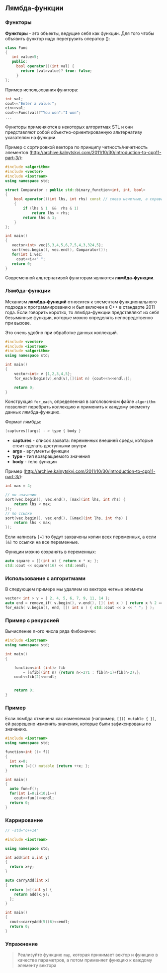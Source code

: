 ## Лямбда-функции



### Функторы

**Функторы** - это объекты, ведущие себя как функции. Для того чтобы объявить функтор надо перегрузить оператор ():

```c++
class Func
{
   int value=5;
   public:
     bool operator()(int val) {
       return (val>value)? true: false;
     }
};
```

Пример использования функтора:

```c++
int val;
cout<<"Enter a value:";
cin>>val;
cout<<Func(val)?"You won":"I won";
...
```

Функторы применяются в некоторых алгоритмах STL и они представляют собой объектно-ориентированную альтернативу указателям на функции.

Пример с сортировкой вектора по принципу четность/нечетность элементов (http://archive.kalnytskyi.com/2011/10/30/introduction-to-cpp11-part-3/):

```c++
#include <algorithm>
#include <vector>
#include <iostream>
using namespace std;

struct Comparator : public std::binary_function<int, int, bool>
{
    bool operator()(int lhs, int rhs) const // слева нечетные, а справа четные
    {
        if (lhs & 1  &&  rhs & 1)
            return lhs < rhs;
        return lhs & 1;
    }
};

int main()
{
   vector<int> vec{5,3,4,5,6,7,5,4,3,324,5};
   sort(vec.begin(), vec.end(), Comparator());
   for(int i:vec)
     cout<<i<<" ";
   return 0;
}
```

Современной альтернативой функторам являются **лямбда-функции**.

### Лямбда-функции

Механизм **лямбда-функций** относится к элементам функционального подхода к программированию и был включен в С++ в стандарте 2011 года. Если говорить коротко, то лямбда-функции представляют из себя безымянные функции, которые можно определять непосредственно при вызове.

Это очень удобно при обработке данных коллекций.

```c++
#include <vector>
#include <iostream>
#include <algorithm>
using namespace std;

int main()
{
    vector<int> v {1,2,3,4,5};
    for_each(begin(v),end(v),[](int n) {cout<<n<<endl;});

    return 0;
}
```

Конструкция `for_each`, определенная в заголовочном файле `algorithm` позволяет перебрать коллекцию и применить к каждому элементу данных лямбда-функцию.


Формат лямбды:

```c++
[captures](args) - > type { body }
```

- **captures** -  список захвата: переменных внешней среды, которые стоит сделать доступными внутри
- **args** - аргументы функции 
- **type** - тип возвращаемого значения
- **body** - тело функции

Пример (http://archive.kalnytskyi.com/2011/10/30/introduction-to-cpp11-part-3/):

```c++
int max = 4;

// по значению
sort(vec.begin(), vec.end(), [max](int lhs, int rhs) {
    return lhs < max;
});
// по ссылке
sort(vec.begin(), vec.end(), [&max](int lhs, int rhs) {
    return lhs < max;
});
```

Если написать `[=]` то будут захвачены копии всех переменных, а если `[&]` то ссылки на все переменные.

Функции можно сохранять в переменных:

```c++
auto square = [](int x) { return x * x; };
std::cout << square(16) << std::endl;
```

### Использование с алгоритмами

В следующем примере мы удаляем из вектора четные элемнты

```c++
vector< int > v = { 2, 4, 5, 6, 7, 9, 11, 14 };
auto end = remove_if( v.begin(), v.end(), []( int x ) { return x % 2 == 0; } );
for_each( v.begin(), end, []( int x ) { std::cout << x << " "; } );
```


### Пример с рекурсией

Вычисление n-ого числа ряда Фибоначчи:

```c++
#include <iostream>
using namespace std;

int main()
{

    function<int (int)> fib 
        = [&fib](int n) {return n<=2?1 : fib(n-1)+fib(n-2);};
    cout<<fib(2)<<endl;


    return 0;
}
```

### Пример

Если лямбда отмечена как изменяемая (например, `[]() mutable { })`, ей разрешено изменять значения, которые были зафиксированы по значению.


```c++
#include <iostream>
using namespace std;

function<int ()> f()
{
  int x=0;
  return [=]() mutable {return ++x; };
}

int main()
{
  auto fun=f();
  for(int i=0;i<10;i++)
    cout<<fun()<<endl;
  return 0;
}
```

### Каррирование

```c++
// -std="c++14"

#include <iostream>

using namespace std;

int add(int x,int y)
{
  return x+y;
}

auto carryAdd(int x)
{
  return [=](int y) {
    return add(x,y);
  };
}

int main()
{
  cout<<carryAdd(5)(6)<<endl;
  return 0;
}
```

### Упражнение

> Реализуйте функцию `map`, которая принимает вектор и функцию в качестве параметров, а потом применяет функцию к каждому элементу вектора